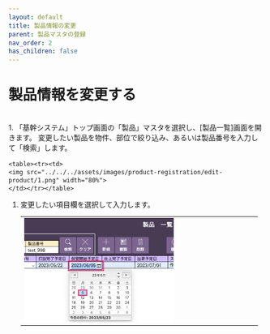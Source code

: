 ```yaml
---
layout: default
title: 製品情報の変更
parent: 製品マスタの登録
nav_order: 2
has_children: false
---
```


# 製品情報を変更する

<br>
1. 「基幹システム」トップ画面の「製品」マスタを選択し、[製品一覧]画面を開きます。  
変更したい製品を物件、部位で絞り込み、あるいは製品番号を入力して「検索」します。

    <table><tr><td>
    <img src="../../../assets/images/product-registration/edit-product/1.png" width="80%">
    </td></tr></table>

1. 変更したい項目欄を選択して入力します。

    <table><tr><td>
    <img src="../../../assets/images/product-registration/edit-product/2.png" width="65%">
    </td></tr></table>
